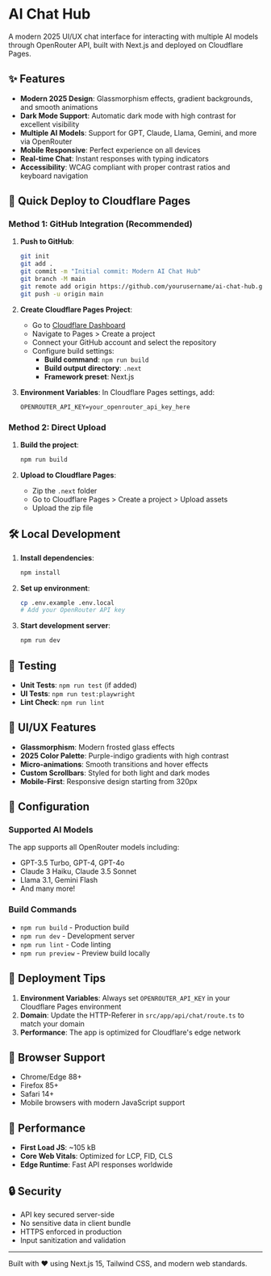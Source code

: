 # AI Chat Hub

A modern 2025 UI/UX chat interface for interacting with multiple AI models through OpenRouter API, built with Next.js and deployed on Cloudflare Pages.

## ✨ Features

- **Modern 2025 Design**: Glassmorphism effects, gradient backgrounds, and smooth animations
- **Dark Mode Support**: Automatic dark mode with high contrast for excellent visibility
- **Multiple AI Models**: Support for GPT, Claude, Llama, Gemini, and more via OpenRouter
- **Mobile Responsive**: Perfect experience on all devices
- **Real-time Chat**: Instant responses with typing indicators
- **Accessibility**: WCAG compliant with proper contrast ratios and keyboard navigation

## 🚀 Quick Deploy to Cloudflare Pages

### Method 1: GitHub Integration (Recommended)

1. **Push to GitHub**:
   ```bash
   git init
   git add .
   git commit -m "Initial commit: Modern AI Chat Hub"
   git branch -M main
   git remote add origin https://github.com/yourusername/ai-chat-hub.git
   git push -u origin main
   ```

2. **Create Cloudflare Pages Project**:
   - Go to [Cloudflare Dashboard](https://dash.cloudflare.com/)
   - Navigate to Pages > Create a project
   - Connect your GitHub account and select the repository
   - Configure build settings:
     - **Build command**: `npm run build`
     - **Build output directory**: `.next`
     - **Framework preset**: Next.js

3. **Environment Variables**:
   In Cloudflare Pages settings, add:
   ```
   OPENROUTER_API_KEY=your_openrouter_api_key_here
   ```

### Method 2: Direct Upload

1. **Build the project**:
   ```bash
   npm run build
   ```

2. **Upload to Cloudflare Pages**:
   - Zip the `.next` folder
   - Go to Cloudflare Pages > Create a project > Upload assets
   - Upload the zip file

## 🛠️ Local Development

1. **Install dependencies**:
   ```bash
   npm install
   ```

2. **Set up environment**:
   ```bash
   cp .env.example .env.local
   # Add your OpenRouter API key
   ```

3. **Start development server**:
   ```bash
   npm run dev
   ```

## 🧪 Testing

- **Unit Tests**: `npm run test` (if added)
- **UI Tests**: `npm run test:playwright`
- **Lint Check**: `npm run lint`

## 🎨 UI/UX Features

- **Glassmorphism**: Modern frosted glass effects
- **2025 Color Palette**: Purple-indigo gradients with high contrast
- **Micro-animations**: Smooth transitions and hover effects
- **Custom Scrollbars**: Styled for both light and dark modes
- **Mobile-First**: Responsive design starting from 320px

## 🔧 Configuration

### Supported AI Models

The app supports all OpenRouter models including:
- GPT-3.5 Turbo, GPT-4, GPT-4o
- Claude 3 Haiku, Claude 3.5 Sonnet
- Llama 3.1, Gemini Flash
- And many more!

### Build Commands

- `npm run build` - Production build
- `npm run dev` - Development server
- `npm run lint` - Code linting
- `npm run preview` - Preview build locally

## 🚀 Deployment Tips

1. **Environment Variables**: Always set `OPENROUTER_API_KEY` in your Cloudflare Pages environment
2. **Domain**: Update the HTTP-Referer in `src/app/api/chat/route.ts` to match your domain
3. **Performance**: The app is optimized for Cloudflare's edge network

## 📱 Browser Support

- Chrome/Edge 88+
- Firefox 85+
- Safari 14+
- Mobile browsers with modern JavaScript support

## 🎯 Performance

- **First Load JS**: ~105 kB
- **Core Web Vitals**: Optimized for LCP, FID, CLS
- **Edge Runtime**: Fast API responses worldwide

## 🔒 Security

- API key secured server-side
- No sensitive data in client bundle
- HTTPS enforced in production
- Input sanitization and validation

---

Built with ❤️ using Next.js 15, Tailwind CSS, and modern web standards.
